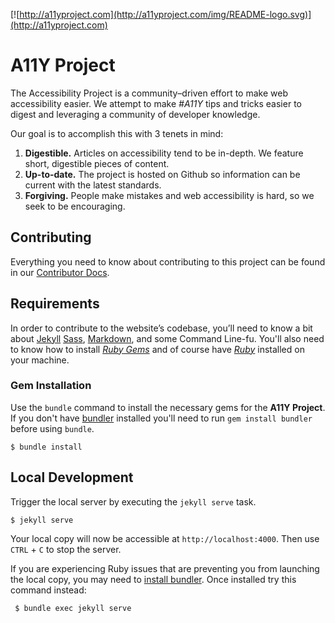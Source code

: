 [![http://a11yproject.com](http://a11yproject.com/img/README-logo.svg)](http://a11yproject.com)

# A11Y Project
The Accessibility Project is a community&ndash;driven effort to make web accessibility easier. We attempt to make *#A11Y* tips and tricks easier to digest and leveraging a community of developer knowledge.

Our goal is to accomplish this with 3 tenets in mind:

1. **Digestible.** Articles on accessibility tend to be in-depth. We feature short, digestible pieces of content.
2. **Up-to-date.** The project is hosted on Github so information can be current with the latest standards.
3. **Forgiving.** People make mistakes and web accessibility is hard, so we seek to be encouraging.

## Contributing
Everything you need to know about contributing to this project can be found in our [Contributor Docs](https://github.com/a11yproject/a11yproject.com/blob/gh-pages/CONTRIBUTING.md).

## Requirements
In order to contribute to the website&rsquo;s codebase, you&rsquo;ll need to know a bit about [Jekyll](https://github.com/jekyll/jekyll) [Sass](http://sass-lang.com), [Markdown](http://daringfireball.net/projects/markdown/), and some Command Line-fu. You'll also need to know how to install *[Ruby Gems](https://rvm.io)* and of course have *[Ruby](http://www.ruby-lang.org/en/downloads/)* installed on your machine.

### Gem Installation
Use the ``bundle`` command to install the necessary gems for the **A11Y Project**. If you don't have [bundler](http://gembundler.com) installed you'll need to run ``gem install bundler`` before using ``bundle``.

    $ bundle install

## Local Development
Trigger the local server by executing the ``jekyll serve`` task.

    $ jekyll serve

Your local copy will now be accessible at `http://localhost:4000`. Then use `CTRL` + `C` to stop the server.

If you are experiencing Ruby issues that are preventing you from launching the local copy, you may need to [install bundler](https://bundler.io/). Once installed try this command instead:

     $ bundle exec jekyll serve
